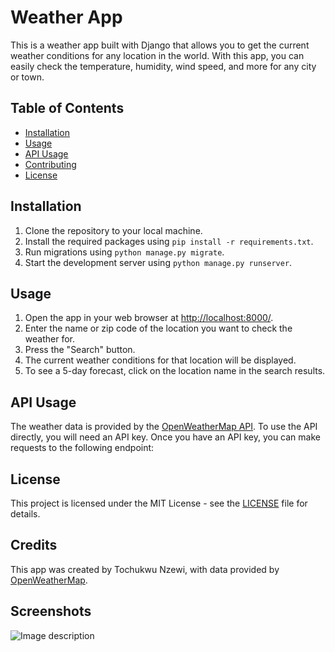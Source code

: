 # Weather App

This is a weather app built with Django that allows you to get the current weather conditions for any location in the world. With this app, you can easily check the temperature, humidity, wind speed, and more for any city or town.


## Table of Contents

- [Installation](#installation)
- [Usage](#usage)
- [API Usage](#api-usage)
- [Contributing](#contributing)
- [License](#license)

## Installation

1. Clone the repository to your local machine.
2. Install the required packages using `pip install -r requirements.txt`.
3. Run migrations using `python manage.py migrate`.
4. Start the development server using `python manage.py runserver`.

## Usage

1. Open the app in your web browser at [http://localhost:8000/](http://localhost:8000/).
2. Enter the name or zip code of the location you want to check the weather for.
3. Press the "Search" button.
4. The current weather conditions for that location will be displayed.
5. To see a 5-day forecast, click on the location name in the search results.

## API Usage

The weather data is provided by the [OpenWeatherMap API](https://openweathermap.org/api). To use the API directly, you will need an API key. Once you have an API key, you can make requests to the following endpoint:



## License

This project is licensed under the MIT License - see the [LICENSE](LICENSE) file for details.

## Credits

This app was created by Tochukwu Nzewi, with data provided by [OpenWeatherMap](https://openweathermap.org/). 

## Screenshots

![Image description](https://dev-to-uploads.s3.amazonaws.com/uploads/articles/vvs8yybrfmuokc69latn.png)

